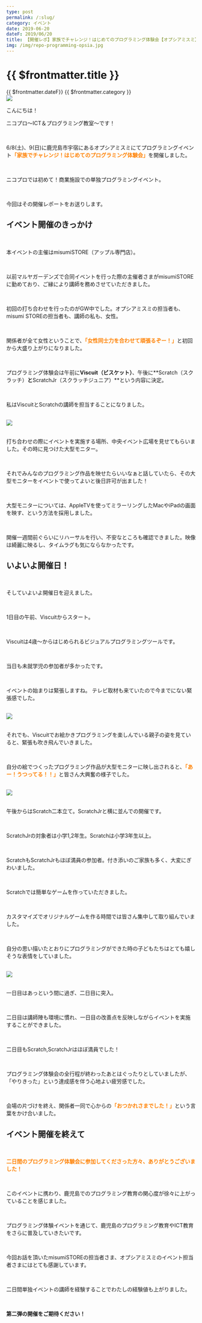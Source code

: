 ```yaml
---
type: post
permalink: /:slug/
category: イベント
date: 2019-06-20
dateF: 2019/06/20
title: 【開催レポ】家族でチャレンジ！はじめてのプログラミング体験会【オプシアミスミ】
img: /img/repo-programming-opsia.jpg
---
```


# {{ $frontmatter.title }}

<div>
<span class="post-date">{{ $frontmatter.dateF}}</span>
<span class="post-category">{{ $frontmatter.category }}</span>
</div>

<img class="post-in-image" src="/img/repo-programming-opsia.jpg"/>

こんにちは！

ニコプロ～ICT＆プログラミング教室～です！

<br>

6/8(土)、9(日)に鹿児島市宇宿にあるオプシアミスミにてプログラミングイベント<font color="#ff8000">**「家族でチャレンジ！はじめてのプログラミング体験会」**</font>を開催しました。

<br>

ニコプロでは初めて！商業施設での単独プログラミングイベント。

<br>

今回はその開催レポートをお送りします。

## イベント開催のきっかけ
<br>

本イベントの主催はmisumiSTORE（アップル専門店）。

<br>

以前マルヤガーデンズで合同イベントを行った際の主催者さまがmisumiSTOREに勤めており、ご縁により講師を務めさせていただきました。

<br>

初回の打ち合わせを行ったのがGW中でした。オプシアミスミの担当者も、misumi STOREの担当者も、講師の私も、女性。

<br>

関係者が全て女性ということで、<font color="#ff8000">**「女性同士力を合わせて頑張るぞー！」**</font>と初回から大盛り上がりになりました。

<br>

プログラミング体験会は午前に**Viscuit（ビスケット）**、午後に**Scratch（スクラッチ）**と**ScratchJr（スクラッチジュニア）**という内容に決定。

<br>

私はViscuitとScratchの講師を担当することになりました。

<br>

<img src="/img/programming-opsia-info.png"/>
<br>
<br>

打ち合わせの際にイベントを実施する場所、中央イベント広場を見せてもらいました。その時に見つけた大型モニター。

<br>

それでみんなのプログラミング作品を映せたらいいなぁと話していたら、その大型モニターをイベントで使ってよいと後日許可が出ました！

<br>

大型モニターについては、AppleTVを使ってミラーリングしたMacやiPadの画面を映す、という方法を採用しました。

<br>

開催一週間前ぐらいにリハーサルを行い、不安なところも確認できました。映像は綺麗に映るし、タイムラグも気にならなかったです。

## いよいよ開催日！
<br>

そしていよいよ開催日を迎えました。

<br>

1日目の午前、Viscuitからスタート。

<br>

Viscuitは4歳～からはじめられるビジュアルプログラミングツールです。

<br>

当日も未就学児の参加者が多かったです。

<br>

イベントの始まりは緊張しますね。 テレビ取材も来ていたので今までにない緊張感でした。

<br>

<img src="/img/programming-opsia-1.jpg"/>
<br>
<br>

それでも、Viscuitでお絵かきプログラミングを楽しんでいる親子の姿を見ていると、緊張も吹き飛んでいきました。

<br>

自分の絵でつくったプログラミング作品が大型モニターに映し出されると、<font color="#ff8000">**「あー！うつってる！！」**</font>と皆さん大興奮の様子でした。

<br>

<img src="/img/programming-opsia-2.jpg"/>
<br>
<br>

午後からはScratch二本立て。ScratchJrと横に並んでの開催です。

<br>

ScratchJrの対象者は小学1,2年生。Scratchは小学3年生以上。

<br>

ScratchもScratchJrもほぼ満員の参加者。付き添いのご家族も多く、大変にぎわいました。

<br>

Scratchでは簡単なゲームを作っていただきました。

<br>

カスタマイズでオリジナルゲームを作る時間では皆さん集中して取り組んでいました。

<br>

自分の思い描いたとおりにプログラミングができた時の子どもたちはとても嬉しそうな表情をしていました。

<br>

<img src="/img/programming-opsia-3.jpg"/>
<br>
<br>

一日目はあっという間に過ぎ、二日目に突入。

<br>

二日目は講師陣も環境に慣れ、一日目の改善点を反映しながらイベントを実施することができました。

<br>

二日目もScratch,ScratchJrはほぼ満員でした！

<br>

プログラミング体験会の全行程が終わったあとはぐったりとしていましたが、「やりきった」という達成感を伴う心地よい疲労感でした。

<br>

会場の片づけを終え、関係者一同で心からの<font color="#ff8000">**「おつかれさまでした！」**</font>という言葉をかけ合いました。

## イベント開催を終えて
<br>

<font color="#ff8000">**二日間のプログラミング体験会に参加してくださった方々、ありがとうございました！**</font>

<br>

このイベントに携わり、鹿児島でのプログラミング教育の関心度が徐々に上がっていることを感じました。

<br>

プログラミング体験イベントを通じて、鹿児島のプログラミング教育やICT教育をさらに普及していきたいです。

<br>

今回お話を頂いたmisumiSTOREの担当者さま、オプシアミスミのイベント担当者さまにはとても感謝しています。

<br>

二日間単独イベントの講師を経験することでわたしの経験値も上がりました。

<br>

**第二弾の開催をご期待ください！**
